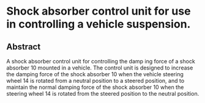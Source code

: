 # Shock absorber control unit for use in controlling a vehicle suspension.

## Abstract
A shock absorber control unit for controlling the damp ing force of a shock absorber 10 mounted in a vehicle. The control unit is designed to increase the damping force of the shock absorber 10 when the vehicle steering wheel 14 is rotated from a neutral position to a steered position, and to maintain the normal damping force of the shock absorber 10 when the steering wheel 14 is rotated from the steered position to the neutral position.